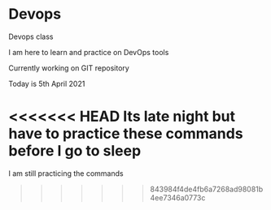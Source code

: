 # Devops

Devops class 

I am here to learn and practice on DevOps tools

Currently working on GIT repository

Today is 5th April 2021

<<<<<<< HEAD
Its late night but have to practice these commands before I go to sleep
=======
I am still practicing the commands 
>>>>>>> 843984f4de4fb6a7268ad98081b4ee7346a0773c
